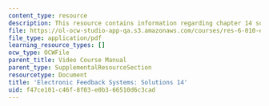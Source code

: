 ```yaml
---
content_type: resource
description: This resource contains information regarding chapter 14 solutions.
file: https://ol-ocw-studio-app-qa.s3.amazonaws.com/courses/res-6-010-electronic-feedback-systems-spring-2013/f47ce101c46f8f03e0b366510d6c3cad_MITRES_6-010S13_sol14.pdf
file_type: application/pdf
learning_resource_types: []
ocw_type: OCWFile
parent_title: Video Course Manual
parent_type: SupplementalResourceSection
resourcetype: Document
title: 'Electronic Feedback Systems: Solutions 14'
uid: f47ce101-c46f-8f03-e0b3-66510d6c3cad
---
```

